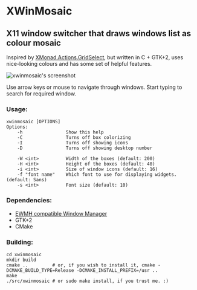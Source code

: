 XWinMosaic
==========

X11 window switcher that draws windows list as colour mosaic
------------------------------------------------------------

Inspired by [XMonad.Actions.GridSelect](http://xmonad.org/xmonad-docs/xmonad-contrib/XMonad-Actions-GridSelect.html), but written in C + GTK+2, uses nice-looking colours and has some set of helpful features.

![xwinmosaic's screenshot](http://i.imgur.com/UoMDO.png "Screenshot")

Use arrow keys or mouse to navigate through windows.
Start typing to search for required window.

### Usage:

	xwinmosaic [OPTIONS]
	Options:
		-h                Show this help
		-C                Turns off box colorizing
		-I                Turns off showing icons
		-D                Turns off showing desktop number

		-W <int>          Width of the boxes (default: 200)
		-H <int>          Height of the boxes (default: 40)
		-i <int>          Size of window icons (default: 16)
		-f "font name"    Which font to use for displaying widgets. (default: Sans)
		-s <int>          Font size (default: 10)

### Dependencies:

* [EWMH compatible Window Manager](http://en.wikipedia.org/wiki/Extended_Window_Manager_Hints)
* GTK+2
* CMake

### Building:

	cd xwinmosaic
	mkdir build
	cmake ..         # or, if you wish to install it, cmake -DCMAKE_BUILD_TYPE=Release -DCMAKE_INSTALL_PREFIX=/usr ..
	make
	./src/xwinmosaic # or sudo make install, if you trust me. :)
